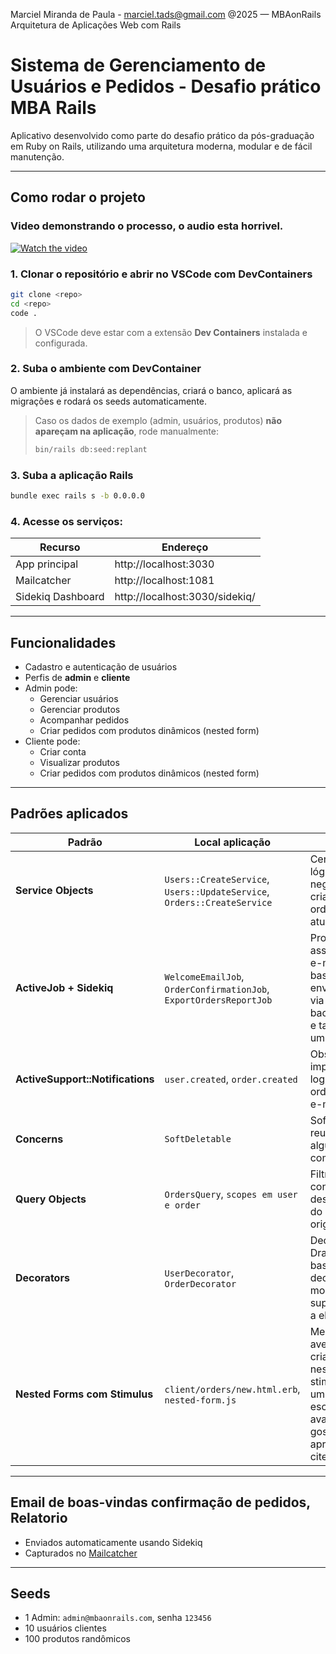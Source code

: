 Marciel Miranda de Paula - marciel.tads@gmail.com  @2025 — MBAonRails Arquitetura de Aplicações Web com Rails

# Sistema de Gerenciamento de Usuários e Pedidos - Desafio prático MBA Rails


Aplicativo desenvolvido como parte do desafio prático da pós-graduação em Ruby on Rails, utilizando uma arquitetura moderna, modular e de fácil manutenção.

---

## Como rodar o projeto

### Video demonstrando o processo, o audio esta horrivel.

[![Watch the video](https://img.youtube.com/vi/AWVLgNeeR80/0.jpg)](https://youtu.be/AWVLgNeeR80)




### 1. Clonar o repositório e abrir no VSCode com DevContainers

```bash
git clone <repo>
cd <repo>
code .
```

> O VSCode deve estar com a extensão **Dev Containers** instalada e configurada.

### 2. Suba o ambiente com DevContainer

O ambiente já instalará as dependências, criará o banco, aplicará as migrações e rodará os seeds automaticamente.

> Caso os dados de exemplo (admin, usuários, produtos) **não apareçam na aplicação**, rode manualmente:
>
> ```bash
> bin/rails db:seed:replant
> ```

### 3. Suba a aplicação Rails

```bash
bundle exec rails s -b 0.0.0.0
```

### 4. Acesse os serviços:

| Recurso            | Endereço                       |
|--------------------|---------------------------------|
| App principal      | http://localhost:3030           |
| Mailcatcher        | http://localhost:1081           |
| Sidekiq Dashboard  | http://localhost:3030/sidekiq/  |

---

## Funcionalidades

- Cadastro e autenticação de usuários
- Perfis de **admin** e **cliente**
- Admin pode:
  - Gerenciar usuários
  - Gerenciar produtos
  - Acompanhar pedidos
  - Criar pedidos com produtos dinâmicos (nested form)
- Cliente pode:
  - Criar conta
  - Visualizar produtos
  - Criar pedidos com produtos dinâmicos (nested form)

---

## Padrões aplicados

| Padrão                      | Local aplicação                                                       | Objetivo                                                                                                               |
|-----------------------------|-----------------------------------------------------------------------|------------------------------------------------------------------------------------------------------------------------|
| **Service Objects**         | `Users::CreateService`, `Users::UpdateService`, `Orders::CreateService` | Centraliza lógicas de negócio, para criar users e orders, atualizar users                                              |
| **ActiveJob + Sidekiq**     | `WelcomeEmailJob`, `OrderConfirmationJob`, `ExportOrdersReportJob`                           | Processamento assíncrono de e-mail, basicamente envio simples via backgroundjob e também evia um xls                   |
| **ActiveSupport::Notifications** | `user.created`, `order.created`                                       | Observador implícito, gera log, e em orders, envia e-mail                                                              |
| **Concerns**                | `SoftDeletable`                                                       | Soft delete reutilizável, e alguns scope compartilhados                                                                |
| **Query Objects**           | `OrdersQuery`, `scopes em user e order`                               | Filtros de consulta desacoplado do modelo original                                                                     |
| **Decorators**              | `UserDecorator`, `OrderDecorator`                                     | Decorator com Draper, basicamente decora o model e da uns super poderes a eles                                         |
| **Nested Forms com Stimulus**| `client/orders/new.html.erb`, `nested-form.js`                        | Me aventurando a criar um nested com stimulus, foge um pouco do escopo da avaliação, mas gostei do aprendizado, citei. |

---

## Email de boas-vindas confirmação de pedidos, Relatorio

- Enviados automaticamente usando Sidekiq
- Capturados no [Mailcatcher](http://localhost:1081/)

---

## Seeds

- 1 Admin: `admin@mbaonrails.com`, senha `123456`
- 10 usuários clientes
- 100 produtos randômicos




